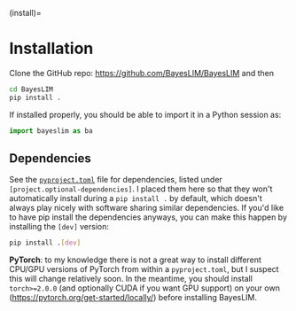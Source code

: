(install)=

# Installation

Clone the GitHub repo: <https://github.com/BayesLIM/BayesLIM>
and then 

```bash
cd BayesLIM
pip install .
```

If installed properly, you should be able to import it in a Python session as:

```python
import bayeslim as ba
```

## Dependencies

See the [`pyproject.toml`](https://github.com/BayesLIM/BayesLIM/blob/main/pyproject.toml) file for dependencies, listed under `[project.optional-dependencies]`. I placed them here so that they won't automatically install during a `pip install .` by default, which doesn't always play nicely with software sharing similar dependencies. If you'd like to have pip install the dependencies anyways, you can make this happen by installing the `[dev]` version:

```bash
pip install .[dev]
```

**PyTorch**: to my knowledge there is not a great way to install different CPU/GPU versions of PyTorch from within a `pyproject.toml`, but I suspect this will change relatively soon. In the meantime, you should install `torch>=2.0.0` (and optionally CUDA if you want GPU support) on your own (<https://pytorch.org/get-started/locally/>) before installing BayesLIM.